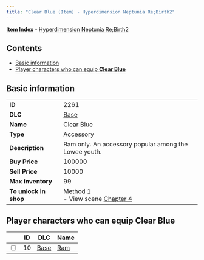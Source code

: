 ```yaml
---
title: "Clear Blue (Item) - Hyperdimension Neptunia Re;Birth2"
---
```


[**Item Index**](/neptunia/rb2/item/index.html) - [Hyperdimension Neptunia Re;Birth2](/neptunia/rb2)

## Contents

- [Basic information](#basic-information)
- [Player characters who can equip **Clear Blue**](#player-characters-who-can-equip-clear-blue)

## Basic information

|   |   |
| -- | -- |
| **ID** | 2261 |
| **DLC** | [Base](/neptunia/rb2/dlc/0-base.html) |
| **Name** | Clear Blue |
| **Type** | Accessory |
| **Description** | Ram only. An accessory popular among the Lowee youth. |
| **Buy Price** | 100000 |
| **Sell Price** | 10000 |
| **Max inventory** | 99 |
| **To unlock in shop** | Method 1<br />- View scene [Chapter 4](/neptunia/rb2/scene/0-301-chapter-4.html) |

## Player characters who can equip **Clear Blue**

|    | ID | DLC | Name |
| -- | -- | --- | ---- |
| <input type="checkbox" id="rb2-player-0-10" class="trackbox" /> | 10 | [Base](/neptunia/rb2/dlc/0-base.html) | [Ram](/neptunia/rb2/player/0-10-ram.html) |